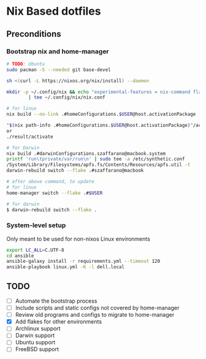 # Nix Based dotfiles

## Preconditions

### Bootstrap nix and home-manager

```sh
# TODO: Ubuntu
sudo pacman -S --needed git base-devel

sh <(curl -L https://nixos.org/nix/install) --daemon

mkdir -p ~/.config/nix && echo "experimental-features = nix-command flakes" \
        | tee ~/.config/nix/nix.conf

# for linux
nix build --no-link .#homeConfigurations.$USER@host.activationPackage

"$(nix path-info .#homeConfigurations.$USER@host.activationPackage)"/activate
or
./result/activate

# for Darwin
nix build .#darwinConfigurations.szaffarano@macbook.system
printf 'run\tprivate/var/run\n' | sudo tee -a /etc/synthetic.conf
/System/Library/Filesystems/apfs.fs/Contents/Resources/apfs.util -t
darwin-rebuild switch --flake .#szaffarano@macbook

# after above command, to update
# for linux
home-manager switch --flake .#$USER

# for darwin
$ darwin-rebuild switch --flake .
```

### System-level setup

Only meant to be used for non-nixos Linux environments

```sh
export LC_ALL=C.UTF-8
cd ansible
ansible-galaxy install -r requirements.yml --timeout 120
ansible-playbook linux.yml -K -l dell.local
```

## TODO

- [ ] Automate the bootstrap process
- [ ] Include scripts and static configs not covered by home-manager
- [ ] Review old programs and configs to migrate to home-manager
- [X] Add flakes for other environments
- [ ] Archlinux support
- [ ] Darwin support
- [ ] Ubuntu support
- [ ] FreeBSD support
